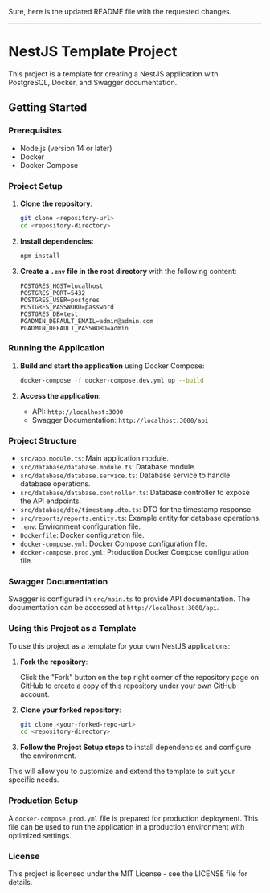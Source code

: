Sure, here is the updated README file with the requested changes.

---

# NestJS Template Project

This project is a template for creating a NestJS application with PostgreSQL, Docker, and Swagger documentation.

## Getting Started

### Prerequisites

- Node.js (version 14 or later)
- Docker
- Docker Compose

### Project Setup

1. **Clone the repository**:

   ```bash
   git clone <repository-url>
   cd <repository-directory>
   ```

2. **Install dependencies**:

   ```bash
   npm install
   ```

3. **Create a `.env` file in the root directory** with the following content:

   ```env
   POSTGRES_HOST=localhost
   POSTGRES_PORT=5432
   POSTGRES_USER=postgres
   POSTGRES_PASSWORD=password
   POSTGRES_DB=test
   PGADMIN_DEFAULT_EMAIL=admin@admin.com
   PGADMIN_DEFAULT_PASSWORD=admin
   ```

### Running the Application

1. **Build and start the application** using Docker Compose:

   ```bash
   docker-compose -f docker-compose.dev.yml up --build
   ```

2. **Access the application**:

    - API: `http://localhost:3000`
    - Swagger Documentation: `http://localhost:3000/api`

### Project Structure

- `src/app.module.ts`: Main application module.
- `src/database/database.module.ts`: Database module.
- `src/database/database.service.ts`: Database service to handle database operations.
- `src/database/database.controller.ts`: Database controller to expose the API endpoints.
- `src/database/dto/timestamp.dto.ts`: DTO for the timestamp response.
- `src/reports/reports.entity.ts`: Example entity for database operations.
- `.env`: Environment configuration file.
- `Dockerfile`: Docker configuration file.
- `docker-compose.yml`: Docker Compose configuration file.
- `docker-compose.prod.yml`: Production Docker Compose configuration file.

### Swagger Documentation

Swagger is configured in `src/main.ts` to provide API documentation. The documentation can be accessed
at `http://localhost:3000/api`.

### Using this Project as a Template

To use this project as a template for your own NestJS applications:

1. **Fork the repository**:

   Click the "Fork" button on the top right corner of the repository page on GitHub to create a copy of this repository
   under your own GitHub account.

2. **Clone your forked repository**:

   ```bash
   git clone <your-forked-repo-url>
   cd <repository-directory>
   ```

3. **Follow the Project Setup steps** to install dependencies and configure the environment.

This will allow you to customize and extend the template to suit your specific needs.

### Production Setup

A `docker-compose.prod.yml` file is prepared for production deployment. This file can be used to run the application in
a production environment with optimized settings.

### License

This project is licensed under the MIT License - see the LICENSE file for details.

